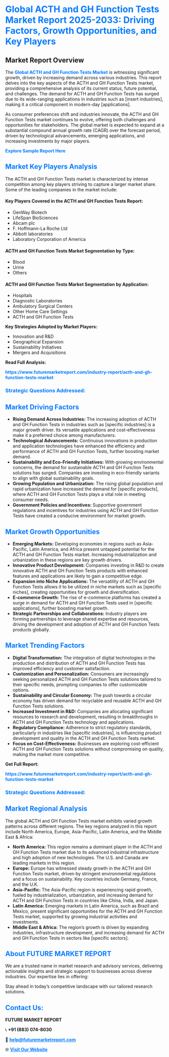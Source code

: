 <h1 style="color: #007BFF;">Global ACTH and GH Function Tests Market Report 2025-2033: Driving Factors, Growth Opportunities, and Key Players</h1>

<section id="overview">
<h2>Market Report Overview</h2>
<p>The <a href="https://www.futuremarketreport.com/industry-report/acth-and-gh-function-tests-market" style="color: #007BFF; text-decoration: none;"><strong>Global ACTH and GH Function Tests Market</strong></a> is witnessing significant growth, driven by increasing demand across various industries. This report delves into the key aspects of the ACTH and GH Function Tests market, providing a comprehensive analysis of its current status, future potential, and challenges. The demand for ACTH and GH Function Tests has surged due to its wide-ranging applications in industries such as [insert industries], making it a critical component in modern-day [applications].</p>
<p>As consumer preferences shift and industries innovate, the ACTH and GH Function Tests market continues to evolve, offering both challenges and opportunities for stakeholders. The global market is expected to expand at a substantial compound annual growth rate (CAGR) over the forecast period, driven by technological advancements, emerging applications, and increasing investments by major players.</p>
</section>

<section id="overview">
<p><a href="https://www.futuremarketreport.com/request-sample/reportId=123694" style="color: #007BFF; text-decoration: none;"><strong>Explore Sample Report Here</strong></a></p>
</section>

<section id="key-players">
<h2 style="color: #007BFF;">Market Key Players Analysis</h2>
<p>The ACTH and GH Function Tests market is characterized by intense competition among key players striving to capture a larger market share. Some of the leading companies in the market include:</p>
<h4>Key Players Covered in the ACTH and GH Function Tests Report:</h4>
<ul><li>GenWay Biotech</li><li>LifeSpan BioSciences</li><li>Abcam plc</li><li>F. Hoffmann-La Roche Ltd</li><li>Abbott laboratories</li><li>Laboratory Corporation of America</li></ul>
<h4>ACTH and GH Function Tests Market Segmentation by Type:</h4>
<ul><li>Blood</li><li>Urine</li><li>Others</li></ul>

<h4>ACTH and GH Function Tests Market Segmentation by Application:</h4>
<ul><li>Hospitals</li><li>Diagnostic Laboratories</li><li>Ambulatory Surgical Centers</li><li>Other Home Care Settings</li><li>ACTH and GH Function Tests</li></ul>
<p><strong>Key Strategies Adopted by Market Players:</strong></p>
<ul>
<li>Innovation and R&D</li>
<li>Geographical Expansion</li>
<li>Sustainability Initiatives</li>
<li>Mergers and Acquisitions</li>
</ul>
</section>

<section>
<p><strong>Read Full Analysis: </strong></p><a href="https://www.futuremarketreport.com/industry-report/acth-and-gh-function-tests-market" style="color: #007BFF; text-decoration: none;"><strong>https://www.futuremarketreport.com/industry-report/acth-and-gh-function-tests-market</strong></a>
<h3 style="color: #007BFF;">Strategic Questions Addressed:</h3>
</section>

<section id="driving-factors">
<h2 style="color: #007BFF;">Market Driving Factors</h2>
<ul>
<li><strong>Rising Demand Across Industries:</strong> The increasing adoption of ACTH and GH Function Tests in industries such as [specific industries] is a major growth driver. Its versatile applications and cost-effectiveness make it a preferred choice among manufacturers.</li>
<li><strong>Technological Advancements:</strong> Continuous innovations in production and application technologies have enhanced the efficiency and performance of ACTH and GH Function Tests, further boosting market demand.</li>
<li><strong>Sustainability and Eco-Friendly Initiatives:</strong> With growing environmental concerns, the demand for sustainable ACTH and GH Function Tests solutions has surged. Companies are investing in eco-friendly variants to align with global sustainability goals.</li>
<li><strong>Growing Population and Urbanization:</strong> The rising global population and rapid urbanization have increased the demand for [specific products], where ACTH and GH Function Tests plays a vital role in meeting consumer needs.</li>
<li><strong>Government Policies and Incentives:</strong> Supportive government regulations and incentives for industries using ACTH and GH Function Tests have created a conducive environment for market growth.</li>
</ul>
</section>

<section id="growth-opportunities">
<h2 style="color: #007BFF;">Market Growth Opportunities</h2>
<ul>
<li><strong>Emerging Markets:</strong> Developing economies in regions such as Asia-Pacific, Latin America, and Africa present untapped potential for the ACTH and GH Function Tests market. Increasing industrialization and urbanization in these regions are key growth drivers.</li>
<li><strong>Innovative Product Development:</strong> Companies investing in R&D to create innovative ACTH and GH Function Tests products with enhanced features and applications are likely to gain a competitive edge.</li>
<li><strong>Expansion into Niche Applications:</strong> The versatility of ACTH and GH Function Tests allows it to be utilized in niche markets such as [specific niches], creating opportunities for growth and diversification.</li>
<li><strong>E-commerce Growth:</strong> The rise of e-commerce platforms has created a surge in demand for ACTH and GH Function Tests used in [specific applications], further boosting market growth.</li>
<li><strong>Strategic Partnerships and Collaborations:</strong> Industry players are forming partnerships to leverage shared expertise and resources, driving the development and adoption of ACTH and GH Function Tests products globally.</li>
</ul>
</section>

<section id="trending-factors">
<h2 style="color: #007BFF;">Market Trending Factors</h2>
<ul>
<li><strong>Digital Transformation:</strong> The integration of digital technologies in the production and distribution of ACTH and GH Function Tests has improved efficiency and customer satisfaction.</li>
<li><strong>Customization and Personalization:</strong> Consumers are increasingly seeking personalized ACTH and GH Function Tests solutions tailored to their specific needs, prompting companies to offer customizable options.</li>
<li><strong>Sustainability and Circular Economy:</strong> The push towards a circular economy has driven demand for recyclable and reusable ACTH and GH Function Tests solutions.</li>
<li><strong>Increased Investment in R&D:</strong> Companies are allocating significant resources to research and development, resulting in breakthroughs in ACTH and GH Function Tests technology and applications.</li>
<li><strong>Regulatory Compliance:</strong> Adherence to strict regulatory standards, particularly in industries like [specific industries], is influencing product development and quality in the ACTH and GH Function Tests market.</li>
<li><strong>Focus on Cost-Effectiveness:</strong> Businesses are exploring cost-efficient ACTH and GH Function Tests solutions without compromising on quality, making the market more competitive.</li>
</ul>
</section>

<section>
<p><strong>Get Full Report: </strong></p><a href="https://www.futuremarketreport.com/industry-report/acth-and-gh-function-tests-market" style="color: #007BFF; text-decoration: none;"><strong>https://www.futuremarketreport.com/industry-report/acth-and-gh-function-tests-market</strong></a>
<h3 style="color: #007BFF;">Strategic Questions Addressed:</h3>
</section>


<section id="regional-analysis">
<h2 style="color: #007BFF;">Market Regional Analysis</h2>
<p>The global ACTH and GH Function Tests market exhibits varied growth patterns across different regions. The key regions analyzed in this report include North America, Europe, Asia-Pacific, Latin America, and the Middle East & Africa:</p>
<ul>
<li><strong>North America:</strong> This region remains a dominant player in the ACTH and GH Function Tests market due to its advanced industrial infrastructure and high adoption of new technologies. The U.S. and Canada are leading markets in this region.</li>
<li><strong>Europe:</strong> Europe has witnessed steady growth in the ACTH and GH Function Tests market, driven by stringent environmental regulations and a focus on sustainability. Key countries include Germany, France, and the U.K.</li>
<li><strong>Asia-Pacific:</strong> The Asia-Pacific region is experiencing rapid growth, fueled by industrialization, urbanization, and increasing demand for ACTH and GH Function Tests in countries like China, India, and Japan.</li>
<li><strong>Latin America:</strong> Emerging markets in Latin America, such as Brazil and Mexico, present significant opportunities for the ACTH and GH Function Tests market, supported by growing industrial activities and investments.</li>
<li><strong>Middle East & Africa:</strong> The region’s growth is driven by expanding industries, infrastructure development, and increasing demand for ACTH and GH Function Tests in sectors like [specific sectors].</li>
</ul>
</section>

<footer>
<h2 style="color: #007BFF;">About FUTURE MARKET REPORT</h2>
<p>We are a trusted name in market research and advisory services, delivering actionable insights and strategic support to businesses across diverse industries. Our expertise lies in offering:</p>

<p>Stay ahead in today’s competitive landscape with our tailored research solutions.</p>

<h2 style="color: #007BFF;">Contact Us:</h2>
<p><strong>FUTURE MARKET REPORT</strong></p>
<p>📞 <strong>+91 (883) 074-8030</strong></p>
<p>📧 <strong><a href="mailto:help@futuremarketreport.com" style="color: #007BFF;">help@futuremarketreport.com</a></strong></p>
<p>🌐 <strong><a href="https://www.futuremarketreport.com/" style="color: #007BFF;">Visit Our Website</a></strong></p>
</footer>